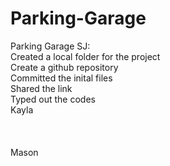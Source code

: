 # Parking-Garage
Parking Garage
SJ: <br />
Created a local folder for the project <br />
Create a github repository <br />
Committed the inital files <br />
Shared the link <br />
Typed out the codes <br />
Kayla <br />
<br />
<br />
<br />
Mason 


